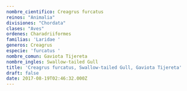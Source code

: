 ```yaml
---
nombre_cientifico: Creagrus furcatus
reinos: "Animalia"
divisiones: "Chordata"
clases: "Aves"
ordenes: Charadriiformes
familias: 'Laridae '
generos: Creagrus
especie: 'furcatus '
nombre_comun: Gaviota Tijereta
nombre_ingles: Swallow-tailed Gull
title: 'Creagrus furcatus, Swallow-tailed Gull, Gaviota Tijereta'
draft: false
date: 2017-08-19T02:46:32.000Z
---
```


